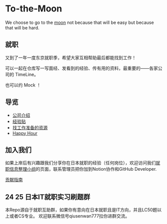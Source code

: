 # To-the-Moon
We choose to go to the [moon](https://www.youtube.com/watch?v=ouRbkBAOGEw) not because that will be easy but because that will be hard.

## 就职

又到了一年一度东京就职季，希望大家互相帮助最后都能找到工作！

可以一起在仓库写一写面经、发看到的经验、传有用的资料，最重要的——各家公司的 TimeLine。

也可以约 Mock ！

## 导览

- [公司介绍](./companies/README.md)
- [经验贴](./experience/README.md)
- [找工作准备的资源](./resources/README.md)
- [Happy Hour](./happy_hour/README.md)

## 加入我们

如果上岸后有兴趣跟我们分享你在日本就职的经验（任何岗位），欢迎访问我们[就职信息整理小组](https://qiusenwan.notion.site/611f9d5610e24cd396408de93e2f3c35)的页面，联系管理员把你加到Notion协作和GitHub Developer.

[贡献指南](https://qiusenwan.notion.site/Onboard-82e2b21a6dc1477fa75375653c850f5f)

## 24 25 日本IT就职实习刷题群
本Repo源自于就职互助群，如果你有意向在日本就职且是IT方向，并且LC50题以上或者CS专业。
欢迎联系微信号qiusenwan777拉你进群交流。
